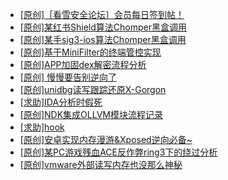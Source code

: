+ [[原创]［看雪安全论坛］会员每日签到帖！](https://bbs.kanxue.com/thread-128928.htm)
+ [[原创]某红书Shield算法Chomper黑盒调用](https://bbs.kanxue.com/thread-285705.htm)
+ [[原创]某手sig3-ios算法Chomper黑盒调用](https://bbs.kanxue.com/thread-285666.htm)
+ [[原创]基于MiniFilter的终端管控实现](https://bbs.kanxue.com/thread-285447.htm)
+ [[原创]APP加固dex解密流程分析](https://bbs.kanxue.com/thread-280609.htm)
+ [[原创] 慢慢要告别逆向了](https://bbs.kanxue.com/thread-270844.htm)
+ [[原创]unidbg读写跟踪还原X-Gorgon](https://bbs.kanxue.com/thread-285586.htm)
+ [[求助]IDA分析时假死](https://bbs.kanxue.com/thread-282015.htm)
+ [[原创]NDK集成OLLVM模块流程记录](https://bbs.kanxue.com/thread-277728.htm)
+ [[求助]hook](https://bbs.kanxue.com/thread-285326.htm)
+ [[原创]安卓实现内存漫游&Xposed逆向必备~](https://bbs.kanxue.com/thread-269094.htm)
+ [[原创]某PC游戏残血ACE反作弊ring3下的绕过分析](https://bbs.kanxue.com/thread-284667.htm)
+ [[原创]vmware外部读写内存也没那么神秘](https://bbs.kanxue.com/thread-284956.htm)
